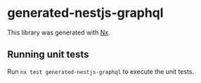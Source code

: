 # generated-nestjs-graphql

This library was generated with [Nx](https://nx.dev).

## Running unit tests

Run `nx test generated-nestjs-graphql` to execute the unit tests.
